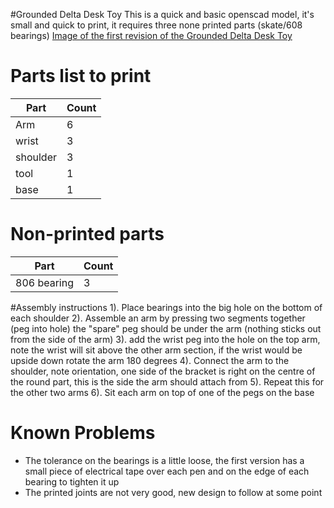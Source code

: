 #Grounded Delta Desk Toy
This is a quick and basic openscad model, it's small and quick to print, it requires three none printed parts (skate/608 bearings)
[Image of the first revision of the Grounded Delta Desk Toy](/Images/FirstPrint.jpg)

# Parts list to print
| Part | Count |
| ---- | ----- |
|Arm | 6 |
| wrist | 3 |
| shoulder | 3 |
| tool | 1 |
| base | 1 |

# Non-printed parts
| Part | Count |
| ---- | ----- |
| 806 bearing | 3 |


#Assembly instructions
1). Place bearings into the big hole on the bottom of each shoulder
2). Assemble an arm by pressing two segments together (peg into hole) the "spare" peg should be under the arm (nothing sticks out from the side of the arm)
3). add the wrist peg into the hole on the top arm, note the wrist will sit above the other arm section, if the wrist would be upside down rotate the arm 180 degrees
4). Connect the arm to the shoulder, note orientation, one side of the bracket is right on the centre of the round part, this is the side the arm should attach from
5). Repeat this for the other two arms
6). Sit each arm on top of one of the pegs on the base


# Known Problems
* The tolerance on the bearings is a little loose, the first version has a small piece of electrical tape over each pen and on the edge of each bearing to tighten it up
* The printed joints are not very good, new design to follow at some point
